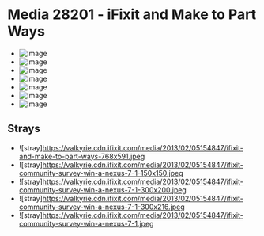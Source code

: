 # Media 28201 - iFixit and Make to Part Ways

- ![image](https://valkyrie.cdn.ifixit.com/media/2013/02/05154847/ifixit-and-make-to-part-ways.jpeg)
- ![image](https://valkyrie.cdn.ifixit.com/media/2013/02/05154847/ifixit-and-make-to-part-ways-150x150.jpeg)
- ![image](https://valkyrie.cdn.ifixit.com/media/2013/02/05154847/ifixit-and-make-to-part-ways-300x200.jpeg)
- ![image](https://valkyrie.cdn.ifixit.com/media/2013/02/05154847/ifixit-and-make-to-part-ways-600x400.jpeg)
- ![image](https://valkyrie.cdn.ifixit.com/media/2013/02/05154847/ifixit-and-make-to-part-ways-768x512.jpeg)
- ![image](https://valkyrie.cdn.ifixit.com/media/2013/02/05154847/ifixit-and-make-to-part-ways-324x216.jpeg)
- ![image](https://valkyrie.cdn.ifixit.com/media/2013/02/05154847/ifixit-and-make-to-part-ways-450x300.jpeg)

## Strays
- ![stray]https://valkyrie.cdn.ifixit.com/media/2013/02/05154847/ifixit-and-make-to-part-ways-768x591.jpeg
- ![stray]https://valkyrie.cdn.ifixit.com/media/2013/02/05154847/ifixit-community-survey-win-a-nexus-7-1-150x150.jpeg
- ![stray]https://valkyrie.cdn.ifixit.com/media/2013/02/05154847/ifixit-community-survey-win-a-nexus-7-1-300x200.jpeg
- ![stray]https://valkyrie.cdn.ifixit.com/media/2013/02/05154847/ifixit-community-survey-win-a-nexus-7-1-300x216.jpeg
- ![stray]https://valkyrie.cdn.ifixit.com/media/2013/02/05154847/ifixit-community-survey-win-a-nexus-7-1.jpeg